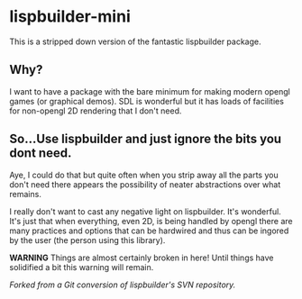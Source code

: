 lispbuilder-mini
================

This is a stripped down version of the fantastic lispbuilder package. 

Why?
----
I want to have a package with the bare minimum for making modern 
opengl games (or graphical demos). 
SDL is wonderful but it has loads of facilities for non-opengl 2D
rendering that I don't need.

So...Use lispbuilder and just ignore the bits you dont need.
------------------------------------------------------------
Aye, I could do that but quite often when you strip away all the
parts you don't need there appears the possibility of neater 
abstractions over what remains. 

I really don't want to cast any negative light on lispbuilder.
It's wonderful. It's just that when everything, even 2D, is 
being handled by opengl there are many practices and options
that can be hardwired and thus can be ingored by the user (the
person using this library).


**WARNING** 
Things are almost certainly broken in here!
Until things have solidified a bit this warning will remain.


*Forked from a Git conversion of lispbuilder's SVN repository.*

